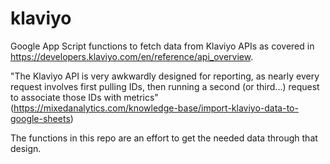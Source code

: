 # klaviyo

Google App Script functions to fetch data from Klaviyo APIs as covered in https://developers.klaviyo.com/en/reference/api_overview.

"The Klaviyo API is very awkwardly designed for reporting, as nearly every request involves first pulling IDs, then running a second (or third...) request to associate those IDs with metrics" (https://mixedanalytics.com/knowledge-base/import-klaviyo-data-to-google-sheets)

The functions in this repo are an effort to get the needed data through that design. 
